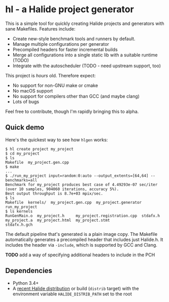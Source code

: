 # hl - a Halide project generator

This is a simple tool for quickly creating Halide projects and generators with
sane Makefiles. Features include:

* Create new-style benchmark tools and runners by default.
* Manage multiple configurations per generator
* Precompiled headers for faster incremental builds
* Merge all configurations into a single static lib with a suitable runtime (TODO)
* Integrate with the autoscheduler (TODO - need upstream support, too)

This project is _hours_ old. Therefore expect:

* No support for non-GNU make or cmake
* No macOS support
* No support for compilers other than GCC (and maybe clang)
* Lots of bugs

Feel free to contribute, though I'm rapidly bringing this to alpha.

## Quick demo

Here's the quickest way to see how `hlgen` works: 

    $ hl create project my_project
    $ cd my_project
    $ ls
    Makefile  my_project.gen.cpp
    $ make
    ...
    $ ./run_my_project input=random:0:auto --output_extents=[64,64] --benchmarks=all
    Benchmark for my_project produces best case of 4.49293e-07 sec/iter (over 10 samples, 904060 iterations, accuracy 5%).
    Best output throughput is 8.7e+03 mpix/sec.
    $ ls
    Makefile  kernels/  my_project.gen.cpp  my_project.generator  run_my_project
    $ ls kernels
    RunGenMain.o  my_project.h     my_project.registration.cpp  stdafx.h
    my_project.a  my_project.html  my_project.stmt              stdafx.h.gch

The default pipeline that's generated is a plain image copy. The Makefile automatically generates
a precompiled header that includes just Halide.h. It includes the header via `-include`, which is
supported by GCC and Clang.

**TODO** add a way of specifying additional headers to include in the PCH

## Dependencies

* Python 3.4+
* A [recent Halide distribution](https://buildbot.halide-lang.org/) or build (`distrib` target) with the environment
  variable `HALIDE_DISTRIB_PATH` set to the root 
